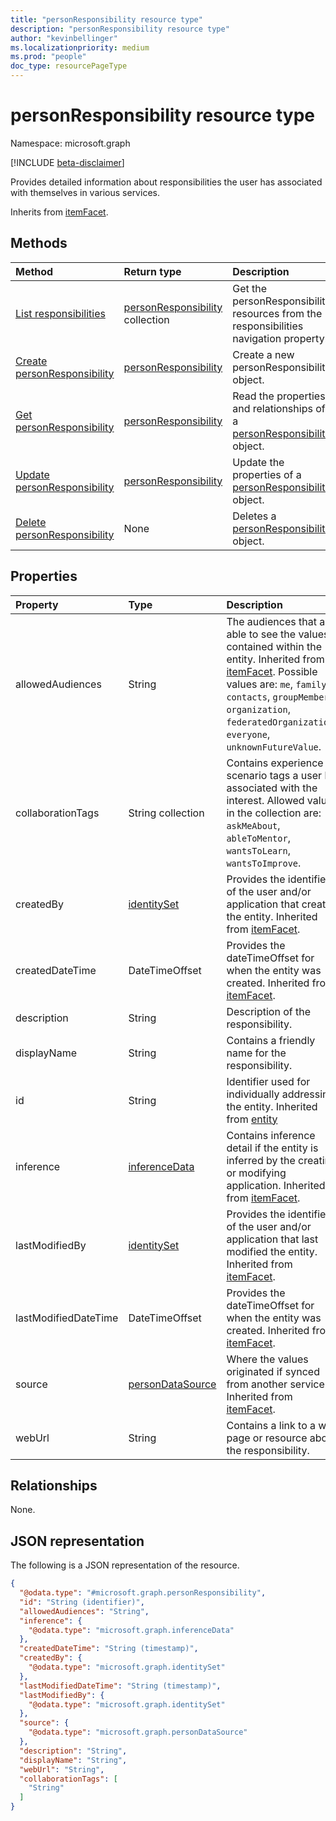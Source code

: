 ```yaml
---
title: "personResponsibility resource type"
description: "personResponsibility resource type"
author: "kevinbellinger"
ms.localizationpriority: medium
ms.prod: "people"
doc_type: resourcePageType
---
```


# personResponsibility resource type

Namespace: microsoft.graph

[!INCLUDE [beta-disclaimer](../../includes/beta-disclaimer.md)]

Provides detailed information about responsibilities the user has associated with themselves in various services.

Inherits from [itemFacet](../resources/itemfacet.md).

## Methods
|Method|Return type|Description|
|:---|:---|:---|
|[List responsibilities](../api/profile-list-responsibilities.md)|[personResponsibility](../resources/personresponsibility.md) collection|Get the personResponsibility resources from the responsibilities navigation property.|
|[Create personResponsibility](../api/profile-post-responsibilities.md)|[personResponsibility](../resources/personresponsibility.md)|Create a new personResponsibility object.|
|[Get personResponsibility](../api/personresponsibility-get.md)|[personResponsibility](../resources/personresponsibility.md)|Read the properties and relationships of a [personResponsibility](../resources/personresponsibility.md) object.|
|[Update personResponsibility](../api/personresponsibility-update.md)|[personResponsibility](../resources/personresponsibility.md)|Update the properties of a [personResponsibility](../resources/personresponsibility.md) object.|
|[Delete personResponsibility](../api/personresponsibility-delete.md)|None|Deletes a [personResponsibility](../resources/personresponsibility.md) object.|

## Properties
|Property|Type|Description|
|:---|:---|:---|
|allowedAudiences|String|The audiences that are able to see the values contained within the entity. Inherited from [itemFacet](../resources/itemfacet.md). Possible values are: `me`, `family`, `contacts`, `groupMembers`, `organization`, `federatedOrganizations`, `everyone`, `unknownFutureValue`.|
|collaborationTags|String collection|Contains experience scenario tags a user has associated with the interest. Allowed values in the collection are: `askMeAbout`, `ableToMentor`, `wantsToLearn`, `wantsToImprove`.|
|createdBy|[identitySet](../resources/identityset.md)|Provides the identifier of the user and/or application that created the entity. Inherited from [itemFacet](../resources/itemfacet.md).|
|createdDateTime|DateTimeOffset|Provides the dateTimeOffset for when the entity was created. Inherited from [itemFacet](../resources/itemfacet.md).|
|description|String|Description of the responsibility.|
|displayName|String|Contains a friendly name for the responsibility. |
|id|String|Identifier used for individually addressing the entity. Inherited from [entity](../resources/entity.md)|
|inference|[inferenceData](../resources/inferencedata.md)|Contains inference detail if the entity is inferred by the creating or modifying application. Inherited from [itemFacet](../resources/itemfacet.md).|
|lastModifiedBy|[identitySet](../resources/identityset.md)|Provides the identifier of the user and/or application that last modified the entity. Inherited from [itemFacet](../resources/itemfacet.md).|
|lastModifiedDateTime|DateTimeOffset|Provides the dateTimeOffset for when the entity was created. Inherited from [itemFacet](../resources/itemfacet.md).|
|source|[personDataSource](../resources/persondatasource.md)|Where the values originated if synced from another service. Inherited from [itemFacet](../resources/itemfacet.md).|
|webUrl|String|Contains a link to a web page or resource about the responsibility.|

## Relationships
None.

## JSON representation
The following is a JSON representation of the resource.
<!-- {
  "blockType": "resource",
  "keyProperty": "id",
  "@odata.type": "microsoft.graph.personResponsibility",
  "baseType": "microsoft.graph.itemFacet",
  "openType": false
}
-->
``` json
{
  "@odata.type": "#microsoft.graph.personResponsibility",
  "id": "String (identifier)",
  "allowedAudiences": "String",
  "inference": {
    "@odata.type": "microsoft.graph.inferenceData"
  },
  "createdDateTime": "String (timestamp)",
  "createdBy": {
    "@odata.type": "microsoft.graph.identitySet"
  },
  "lastModifiedDateTime": "String (timestamp)",
  "lastModifiedBy": {
    "@odata.type": "microsoft.graph.identitySet"
  },
  "source": {
    "@odata.type": "microsoft.graph.personDataSource"
  },
  "description": "String",
  "displayName": "String",
  "webUrl": "String",
  "collaborationTags": [
    "String"
  ]
}
```


